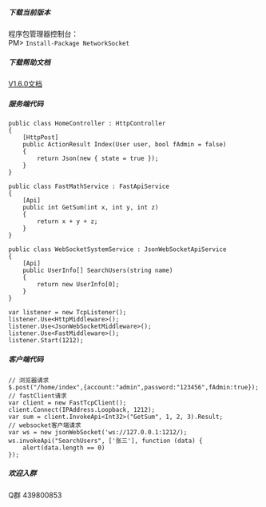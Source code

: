 ##### 下载当前版本
程序包管理器控制台：
<br>PM> `Install-Package NetworkSocket`

##### 下载帮助文档
[V1.6.0文档](http://files.cnblogs.com/files/kewei/V1.6.0.0doc.rar)

##### 服务端代码
```
public class HomeController : HttpController
{
    [HttpPost]
    public ActionResult Index(User user, bool fAdmin = false)
    {
        return Json(new { state = true });
    }
}

public class FastMathService : FastApiService
{
    [Api]
    public int GetSum(int x, int y, int z)
    {
        return x + y + z;
    }
}

public class WebSocketSystemService : JsonWebSocketApiService
{
    [Api]
    public UserInfo[] SearchUsers(string name)
    {
        return new UserInfo[0];
    }
}

var listener = new TcpListener();
listener.Use<HttpMiddleware>();
listener.Use<JsonWebSocketMiddleware>();
listener.Use<FastMiddleware>();            
listener.Start(1212);
```

##### 客户端代码
```
// 浏览器请求
$.post("/home/index",{account:"admin",password:"123456",fAdmin:true});
// fastClient请求
var client = new FastTcpClient();
client.Connect(IPAddress.Loopback, 1212);
var sum = client.InvokeApi<Int32>("GetSum", 1, 2, 3).Result;
// websocket客户端请求
var ws = new jsonWebSocket('ws://127.0.0.1:1212/);
ws.invokeApi("SearchUsers", ['张三'], function (data) {
    alert(data.length == 0)
});
```

##### 欢迎入群
Q群 439800853


 
